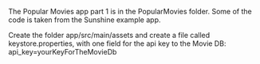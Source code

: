 The Popular Movies app part 1 is in the PopularMovies folder. Some of the code is taken
from the Sunshine example app.

Create the folder app/src/main/assets and create a file called keystore.properties, with one field
for the api key to the Movie DB:
api_key=yourKeyForTheMovieDb
